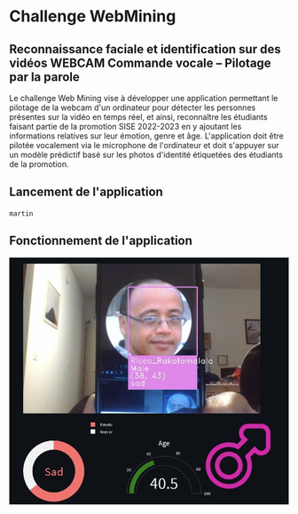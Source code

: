 # Challenge WebMining
## Reconnaissance faciale et identification sur des vidéos WEBCAM Commande vocale – Pilotage par la parole

Le challenge Web Mining vise à développer une application permettant le pilotage de la webcam d'un ordinateur pour détecter les personnes présentes sur la vidéo en temps réel, et ainsi, reconnaître les étudiants faisant partie de la promotion SISE 2022-2023 en y ajoutant les informations relatives sur leur émotion, genre et âge. L'application doit être pilotée vocalement via le microphone de l'ordinateur et doit s'appuyer sur un modèle prédictif basé sur les photos d'identité étiquetées des étudiants de la promotion.

## Lancement de l'application

```
martin

```

## Fonctionnement de l'application

![pres_appli](/img/pres_appli.png)

